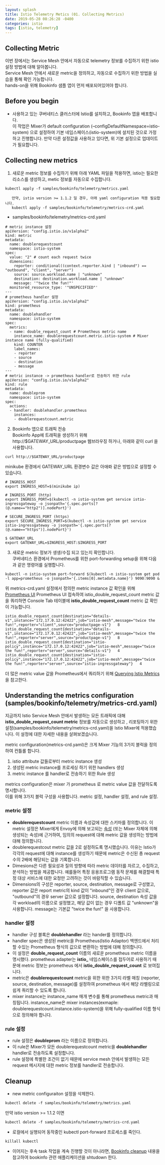 ```yaml
---
layout: splash
title: Istio Telemetry Metics (01. Collecting Metrics)
date: 2019-05-28 08:26:28 -0400
categories: istio
tags: [istio, telemetry]
---
```


## Collecting Metric
이번 장에서는 Service Mesh 안에서 자동으로 telemetry 정보를 수집하기 위한 istio 설정 방법에 대해 알아봅니다.  
Service Mesh 안에서 새로운 metric을 정의하고, 자동으로 수집하기 위한 방법을 실습을 통해 확인 가능합니다.  
hands-on을 위해 Bookinfo 샘플 앱이 먼저 배포되어있어야 합니다.  

## Before you begin
- 사용하고 있는 쿠버네티스 클러스터에 Istio를 설치하고, Bookinfo 앱을 배포합니다.  
이 작업은 Mixer가 default configuration (–configDefaultNamespace=istio-system) 으로 설정하여 기본 네임스페이스(istio-system)에 설치된 것으로 가정하고 진행합니다. 만약 다른 설정값을 사용하고 있다면, 위 기본 설정으로 업데이트가 필요합니다.

## Collecting new metrics
1. 새로운 metric 정보를 수집하기 위해 아래 YAML 파일을 적용하면, istio는 필요한 리소스를 생성하고, metic 정보를 자동으로 수집합니다.

```
kubectl apply -f samples/bookinfo/telemetry/metrics.yaml
```
```
   만약, istio version >= 1.1.2 일 경우, 아래 yaml configuration 적용 필요합니다.
   kubectl apply -f samples/bookinfo/telemetry/metrics-crd.yaml
```

- samples/bookinfo/telemetry/metrics-crd.yaml

```
# metric instance 설정
apiVersion: "config.istio.io/v1alpha2"
kind: metric
metadata:
  name: doublerequestcount
  namespace: istio-system
spec:
  value: "2" # count each request twice
  dimensions:
    reporter: conditional((context.reporter.kind | "inbound") == "outbound", "client", "server")
    source: source.workload.name | "unknown"
    destination: destination.workload.name | "unknown"
    message: '"twice the fun!"'
  monitored_resource_type: '"UNSPECIFIED"'
---
# prometheus handler 설정
apiVersion: "config.istio.io/v1alpha2"
kind: prometheus
metadata:
  name: doublehandler
  namespace: istio-system
spec:
  metrics:
  - name: double_request_count # Prometheus metric name
    instance_name: doublerequestcount.metric.istio-system # Mixer instance name (fully-qualified)
    kind: COUNTER
    label_names:
    - reporter
    - source
    - destination
    - message
---
# metric instance -> prometheus handler로 전송하기 위한 rule
apiVersion: "config.istio.io/v1alpha2"
kind: rule
metadata:
  name: doubleprom
  namespace: istio-system
spec:
  actions:
  - handler: doublehandler.prometheus
    instances:
    - doublerequestcount.metric
```

2. Bookinfo 앱으로 트래픽 전송  
Bookinfo App에 트래픽을 생성하기 위해 http://$GATEWAY_URL/productpage 웹브라우징 하거나, 아래와 같이 curl 을 사용합니다.

```
curl http://$GATEWAY_URL/productpage
```  

minikube 환경에서 GATEWAY_URL 환경변수 값은 아애롸 같은 방법으로 설정할 수 있습니다.

```
# INGRESS_HOST
export INGRESS_HOST=$(minikube ip)

# INGRESS_PORT (http)
export INGRESS_PORT=$(kubectl -n istio-system get service istio-ingressgateway -o jsonpath='{.spec.ports[?(@.name=="http2")].nodePort}')

# SECURE_INGRESS_PORT (https)
export SECURE_INGRESS_PORT=$(kubectl -n istio-system get service istio-ingressgateway -o jsonpath='{.spec.ports[?(@.name=="https")].nodePort}')

$ GATEWAY_URL
export GATEWAY_URL=$INGRESS_HOST:$INGRESS_PORT
```

3. 새로운 metric 정보가 생생/수집 되고 있는지 확인합니다.  
쿠버네티스 환경에서 Prometheus를 위한 port-forwarding setup을 위해 다음과 같은 명령어를 실행합니다.

```
kubectl -n istio-system port-forward $(kubectl -n istio-system get pod -l app=prometheus -o jsonpath='{.items[0].metadata.name}') 9090:9090 &
```

위 metrics-crd.yaml 설정에서 정의한 metric instance 값 확인을 위해 <a href="http://localhost:9090/graph#%5B%7B%22range_input%22%3A%221h%22%2C%22expr%22%3A%22istio_double_request_count%22%2C%22tab%22%3A1%7D%5D">Prometheus UI</a>  Prometheus UI 접속하여 istio_double_request_count metric 값을 쿼리하면 Console Tab 테이블에 **istio_double_request_count** metric 값 확인이 가능합니다.

```
istio_double_request_count{destination="details-v1",instance="172.17.0.12:42422",job="istio-mesh",message="twice the fun!",reporter="client",source="productpage-v1"}   8
istio_double_request_count{destination="details-v1",instance="172.17.0.12:42422",job="istio-mesh",message="twice the fun!",reporter="server",source="productpage-v1"}   8
istio_double_request_count{destination="istio-policy",instance="172.17.0.12:42422",job="istio-mesh",message="twice the fun!",reporter="server",source="details-v1"}   4
istio_double_request_count{destination="istio-policy",instance="172.17.0.12:42422",job="istio-mesh",message="twice the fun!",reporter="server",source="istio-ingressgateway"}   4
```

더 많은 metric value 값을 Prometheus에서 쿼리하기 위해 [Querying Istio Metrics]("http://istio.io/docs/tasks/telemetry/metrics/querying-metrics)을 참고한다.

## Understanding the metrics configuration (samples/bookinfo/telemetry/metrics-crd.yaml)
지금까지 Istio Service Mesh 안에서 발생하는 모든 트래픽에 대해 **istio_double_request_count metric** 정보를 자동으로 생성하고 , 리포팅하기 위한 설정(samples/bookinfo/telemetry/metrics-crd.yaml)을 Istio Mixer에 적용했습니다. 이 설정에 대한 자세한 내용을 살펴보겠습니다.

metric configuration(metrics-crd.yaml)은 크게 Mixer 기능의 3가지 블럭을 정의하여 컨틀롤 합니다.
1. istio attribute 값들로부터 metric instance 생성
2. 생성된 metric instance를 프로세싱 하기 위한 handlers 생성
3. metric instance 를 handler로 전송하기 위한 Rule 생성

metrics configuration은 mixer 가 prometheus 로 metric value 값을 전달하도록 명시합니다.  
이를 위해 3가지 블럭 구성을 사용합니다. metric 설정, handler 설정, and rule 설정.

### metric 설정
- **doublerequestcount** metric 이름과 속성값에 대한 스키마를 정의합니다. 이 metric 설정은 Mixer에게 Envoy에 의해 보고되는 [속성](https://istio.io/docs/reference/config/policy-and-telemetry/attribute-vocabulary/) (또는 Mixer 자체에 의해 생성되는 속성)에 근거하여, 임의의 request에 대해 metric 값을 생성하는 방법에 대해 정의합니다.
-  doublerequestcout metric 값을 2로 설정하도록 명시했습니다. 이유는 Istio가 각각의 request에 대해 instance를 생성하기 때문에 metric은 수신된 총 request 수의 2배에 해당되는 값을 기록합니다.
- Dimesions은 다른 필요성과 질의 방향에 따라 metric 데이터를 자르고, 수집하고, 분석하는 방법을 제공합니다. 예를들어 특정 응용프로그램 동작 문제를 해결할때 특정 대상 서비스에 대한 요청만 고려하는 것이 바람직할 수 있습니다.
- Dimensions의 구성은 reporter, source, destination, message로 구성했고, reporter 값은 report metric의 kind 값이 "inbound"인 경우 client 값으로, "outbound"의 경우 server 값으로 설정합니다. source, destination 속성 값을 각 workload의 이름으로 설정했고, 해당 값이 없는 경우 디폴트 값 "unknown"을 사용합니다. message는 기본값 "twice the fun!" 을 사용합니다.

### handler 설정
- handler 구성 블록은 **doublehandler** 라는 hander를 정의합니다.
- handler spec은 생성된 metric을 Prometheus(Istio Adaptor) 백엔드에서 처리 할 수있는 Prometheus 형식의 값으로 변환하는 방법에 대해 정의합니다.
- 이 설정은 **double_request_count** 이름의 새로운 prometheus metric 이름을 명시했다. prometheus adapter는 **istio_** 네임스페이스를 접두어로 사용하기 때문애 metric 정보는 prometheus 에서 **istio_double_request_count** 로 보여집니다.
- metric은 **doublerequestcount** metric을 위한 위한 3가지 라벨 매칭 (reporter, source, destination, message)를 설정하여 prometheus 에서 해당 라벨링으로 쉽게 쿼리할 수 있도록 합니다.
- mixer instance는 instance_name 매개 변수를 통해 prometheus metric과 매칭됩니다. instance_name은 mixer instances(exmaple: doublerequestcount.instance.istio-system)을 위해 fully-qualified 이름 형식으로 정의해야 합니다.

### rule 설정
- rule 설정은 **doubleprom** 라는 이름으로 정의합니다.
- 이 rule은 Mixer가 모든 doublerequestcount metric을 **doublehandler** handler로 전송하도록 설정합니다.
- rule 설정에 특별한 조건이 없기 때문에 service mesh 안에서 발생하는 모든 request 메시지에 대한 metric 정보를 handler로 전송합니다.

## Cleanup
- new metric configuraiton 설정을 삭제한다.
```
kubectl delete -f samples/bookinfo/telemetry/metrics.yaml
```
만약 istio version >= 1.1.2 이면
```
kubectl delete -f samples/bookinfo/telemetry/metrics-crd.yaml
```
- 로컬에서 실행되어 동작중인 kubectl port-forward 프로세스를 죽인다.
```
killall kubectl
```
- 이어지는 후속 task 작업을 계속 진행할 것이 아니라면, <a href="https://istio.io/docs/examples/bookinfo/#cleanup">Bookinfo cleanup</a> 내용을 참고하여 bookinfo 관련 애플리케이션을 shtudown 한다.

